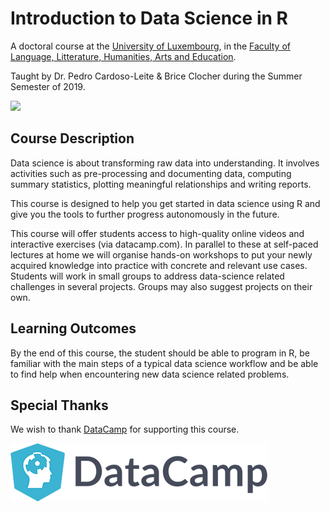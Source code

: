 # Introduction to Data Science in R

A doctoral course at the [University of Luxembourg](https://www.uni.lu), in the [Faculty of Language, Litterature, Humanities, Arts and Education](https://wwwen.uni.lu/flshase).

Taught by Dr. Pedro Cardoso-Leite & Brice Clocher during the Summer Semester of 2019.

<a href="https://xcit.org"><img src="https://avatars0.githubusercontent.com/u/29726567?s=100&v=4"/></a>

## Course Description
Data science is about transforming raw data into understanding. It involves activities such as  pre-processing and documenting data, computing summary statistics, plotting meaningful relationships and writing reports. 
 
This course is designed to help you get started in data science using R and give you the tools to further progress autonomously in the future.  
 
This course will offer students access to high-quality online videos and interactive exercises (via datacamp.com). In parallel to these at self-paced lectures at home we will organise hands-on workshops to put your newly acquired knowledge into practice with concrete and relevant use cases. Students will work in small groups to address data-science related challenges in several projects. Groups may also suggest projects on their own. 

## Learning Outcomes
By the end of this course, the student should be able to program in R, be familiar with the main steps of a typical data science workflow and be able to find help when encountering new data science related problems.

## Special Thanks
We wish to thank [DataCamp](https://www.datacamp.com/) for supporting this course.

<a href="https://datacamp.com" style="text-decoration:none;"><img src="https://raw.githubusercontent.com/xcit-lab/teaching/master/DataCamp_Horizontal_RGB.png" alt="DataCamp.com"/></a>
